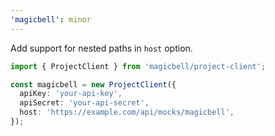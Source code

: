 ```yaml
---
'magicbell': minor
---
```


Add support for nested paths in `host` option.

```ts
import { ProjectClient } from 'magicbell/project-client';

const magicbell = new ProjectClient({
  apiKey: 'your-api-key',
  apiSecret: 'your-api-secret',
  host: 'https://example.com/api/mocks/magicbell',
});
```
